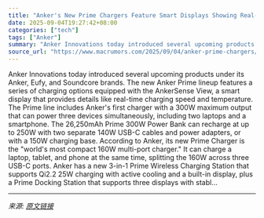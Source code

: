 ```yaml
---
title: "Anker's New Prime Chargers Feature Smart Displays Showing Real-Time Charging Stats"
date: 2025-09-04T19:27:42+08:00
categories: ["tech"]
tags: ["Anker"]
summary: "Anker Innovations today introduced several upcoming products under its Anker, Eufy, and Soundcore brands. The new Anker Prime lineup features a series of charging options equipped with the AnkerSense "
source_url: "https://www.macrumors.com/2025/09/04/anker-prime-chargers/"
---
```


Anker Innovations today introduced several upcoming products under its Anker, Eufy, and Soundcore brands. The new Anker Prime lineup features a series of charging options equipped with the AnkerSense View, a smart display that provides details like real-time charging speed and temperature. The Prime line includes Anker's first charger with a 300W maximum output that can power three devices simultaneously, including two laptops and a smartphone. The 26,250mAh Prime 300W Power Bank can recharge at up to 250W with two separate 140W USB-C cables and power adapters, or with a 150W charging base. According to Anker, its new Prime Charger is the "world's most compact 160W multi-port charger." It can charge a laptop, tablet, and phone at the same time, splitting the 160W across three USB-C ports. Anker has a new 3-in-1 Prime Wireless Charging Station that supports Qi2.2 25W charging with active cooling and a built-in display, plus a Prime Docking Station that supports three displays with stabl...

---

*来源: [原文链接](https://www.macrumors.com/2025/09/04/anker-prime-chargers/)*
